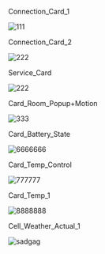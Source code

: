 Connection_Card_1

![111](https://user-images.githubusercontent.com/73241309/145098095-feef6705-97ac-4b6f-a6fc-fa6e169c28a5.PNG)

Connection_Card_2

![222](https://user-images.githubusercontent.com/73241309/145099421-0f9623e2-34c7-417b-b4c5-e02be9dec83b.PNG)


Service_Card

![222](https://user-images.githubusercontent.com/73241309/145098919-6cdb90b8-c0ca-4007-9657-ed4c8bb25974.PNG)


Card_Room_Popup+Motion

![333](https://user-images.githubusercontent.com/73241309/145102418-8612a8d3-e664-4236-8d1b-8b07507c994a.PNG)

Card_Battery_State

![6666666](https://user-images.githubusercontent.com/73241309/145116235-b7155590-ee9a-4330-8f6e-df1d71970c52.PNG)

Card_Temp_Control

![777777](https://user-images.githubusercontent.com/73241309/145116783-fafd7e53-1371-4e0a-a885-575dc5ed7bf2.PNG)

Card_Temp_1

![8888888](https://user-images.githubusercontent.com/73241309/145117048-00c408ea-fda0-48f8-827d-d7ee835a3856.PNG)

Cell_Weather_Actual_1

![sadgag](https://user-images.githubusercontent.com/73241309/145118945-b3c1ca37-d923-46df-b829-5be25a1364cc.PNG)


